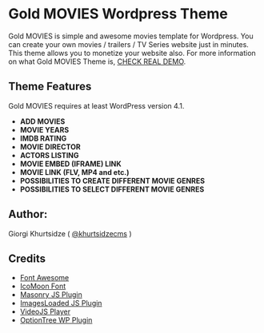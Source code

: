# Gold MOVIES Wordpress Theme

Gold MOVIES is simple and awesome movies template for Wordpress. You can create your own movies / trailers / TV Series website just in minutes. This theme allows you to monetize your website also. For more information on what Gold MOVIES Theme is, [CHECK REAL DEMO](http://wordpressmovies.themesgold.com/).

## Theme Features ##

Gold MOVIES requires at least WordPress version 4.1.

* **ADD MOVIES**
* **MOVIE YEARS**
* **IMDB RATING**
* **MOVIE DIRECTOR**
* **ACTORS LISTING**
* **MOVIE EMBED (IFRAME) LINK**
* **MOVIE LINK (FLV, MP4 and etc.)**
* **POSSIBILITIES TO CREATE DIFFERENT MOVIE GENRES**
* **POSSIBILITIES TO SELECT DIFFERENT MOVIE GENRES**

## Author:

Giorgi Khurtsidze ( [@khurtsidzecms](http://github.com/khurtsidzecms) )

## Credits ##

* [Font Awesome](http://fontawesome.io/icons/)
* [IcoMoon Font](https://icomoon.io)
* [Masonry JS Plugin](http://masonry.desandro.com)
* [ImagesLoaded JS Plugin](http://videojs.com)
* [VideoJS Player](http://videojs.com)
* [OptionTree WP Plugin](https://wordpress.org/plugins/option-tree/)
